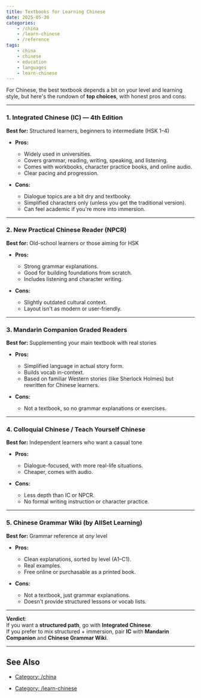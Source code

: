 ```yaml
---
title: Textbooks for Learning Chinese
date: 2025-05-30
categories:
    - /china
    - /learn-chinese
    - /reference
tags:
    - china
    - chinese
    - education
    - languages
    - learn-chinese
---
```


For Chinese, the best textbook depends a bit on your level and learning style, but here's the rundown of **top choices**, with honest pros and cons:

---

### **1. Integrated Chinese (IC) — 4th Edition**
**Best for:** Structured learners, beginners to intermediate (HSK 1–4)

- **Pros:**
  - Widely used in universities.
  - Covers grammar, reading, writing, speaking, and listening.
  - Comes with workbooks, character practice books, and online audio.
  - Clear pacing and progression.

- **Cons:**
  - Dialogue topics are a bit dry and textbooky.
  - Simplified characters only (unless you get the traditional version).
  - Can feel academic if you're more into immersion.

---

### **2. New Practical Chinese Reader (NPCR)**
**Best for:** Old-school learners or those aiming for HSK

- **Pros:**
  - Strong grammar explanations.
  - Good for building foundations from scratch.
  - Includes listening and character writing.
  
- **Cons:**
  - Slightly outdated cultural context.
  - Layout isn't as modern or user-friendly.

---

### **3. Mandarin Companion Graded Readers**
**Best for:** Supplementing your main textbook with real stories

- **Pros:**
  - Simplified language in actual story form.
  - Builds vocab in-context.
  - Based on familiar Western stories (like Sherlock Holmes) but rewritten for Chinese learners.

- **Cons:**
  - Not a textbook, so no grammar explanations or exercises.

---

### **4. Colloquial Chinese / Teach Yourself Chinese**
**Best for:** Independent learners who want a casual tone

- **Pros:**
  - Dialogue-focused, with more real-life situations.
  - Cheaper, comes with audio.
  
- **Cons:**
  - Less depth than IC or NPCR.
  - No formal writing instruction or character practice.

---

### **5. Chinese Grammar Wiki (by AllSet Learning)**
**Best for:** Grammar reference at *any* level

- **Pros:**
  - Clean explanations, sorted by level (A1–C1).
  - Real examples.
  - Free online or purchasable as a printed book.

- **Cons:**
  - Not a textbook, just grammar explanations.
  - Doesn't provide structured lessons or vocab lists.

---

**Verdict**:  
If you want a **structured path**, go with **Integrated Chinese**.  
If you prefer to mix structured + immersion, pair **IC** with **Mandarin Companion** and **Chinese Grammar Wiki**.

---

## See Also

- [Category: /china](/notes-by-category#category-/china)

- [Category: /learn-chinese](/notes-by-category#category-/learn-chinese)
